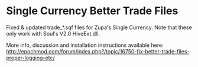 Single Currency Better Trade Files
===================

Fixed & updated trade_*.sqf files for Zupa's Single Currency.
Note that these only work with Soul's V2.0 HiveExt.dll.

More info, discussion and installation instructions available here: http://epochmod.com/forum/index.php?/topic/16750-fix-better-trade-files-proper-logging-etc/
